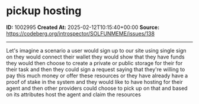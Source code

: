 # pickup hosting

**ID:** 1002995
**Created At:** 2025-02-12T10:15:40+00:00
**Source:** https://codeberg.org/introspector/SOLFUNMEME/issues/138

---

Let's imagine a scenario a user would sign up to our site using single sign on they would connect their wallet they would show that they have funds they would then choose to create a private or public storage for their for their task and then they could sign a request saying that they're willing to pay this much money or offer these resources or they have already have a proof of stake in the system and they would like to have hosting for their agent and then other providers could choose to pick up on that and based on its attributes host the agent and claim the resources